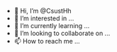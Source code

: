 - 👋 Hi, I’m @CsustHh
- 👀 I’m interested in ...
- 🌱 I’m currently learning ...
- 💞️ I’m looking to collaborate on ...
- 📫 How to reach me ...

<!---
CsustHh/CsustHh is a ✨ special ✨ repository because its `README.md` (this file) appears on your GitHub profile.
You can click the Preview link to take a look at your changes.
--->
